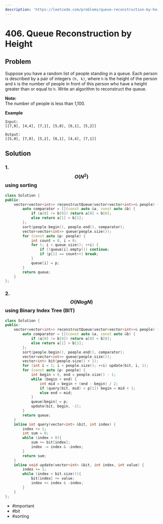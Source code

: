 ```yaml
---
description: 'https://leetcode.com/problems/queue-reconstruction-by-height/submissions/'
---
```


# 406. Queue Reconstruction by Height

## Problem

Suppose you have a random list of people standing in a queue. Each person is described by a pair of integers `(h, k)`, where `h` is the height of the person and `k` is the number of people in front of this person who have a height greater than or equal to `h`. Write an algorithm to reconstruct the queue.

**Note:**  
 The number of people is less than 1,100.  

**Example**

```text
Input:
[[7,0], [4,4], [7,1], [5,0], [6,1], [5,2]]

Output:
[[5,0], [7,0], [5,2], [6,1], [4,4], [7,1]]
```

## Solution

### 1. $$O(N^2)$$ using sorting

```cpp
class Solution {
public:
    vector<vector<int>> reconstructQueue(vector<vector<int>>& people) {
        auto comparator = [](const auto &a, const auto &b) {
            if (a[0] != b[0]) return a[0] < b[0];
            else return a[1] > b[1];
        };
        sort(people.begin(), people.end(), comparator);
        vector<vector<int>> queue(people.size());
        for (const auto &p: people) {
            int count = 0, i = 0;
            for (; i < queue.size(); ++i) {
                if (!queue[i].empty()) continue;
                if (p[1] == count++) break;
            }
            queue[i] = p;
        }
        return queue;
    }
};
```

### 2. $$O(NlogN)$$ using Binary Index Tree \(BIT\) 

```cpp
class Solution {
public:
    vector<vector<int>> reconstructQueue(vector<vector<int>>& people) {
        auto comparator = [](const auto &a, const auto &b) {
            if (a[0] != b[0]) return a[0] < b[0];
            else return a[1] > b[1];
        };
        sort(people.begin(), people.end(), comparator);
        vector<vector<int>> queue(people.size());
        vector<int> bit(people.size() + 1);
        for (int i = 1; i < people.size(); ++i) update(bit, i, 1);
        for (const auto &p: people) {
            int begin = 0, end = people.size() - 1;
            while (begin < end) {
                int mid = begin + (end - begin) / 2;
                if (query(bit, mid) < p[1]) begin = mid + 1;
                else end = mid;
            }
            queue[begin] = p;
            update(bit, begin, -1);
        }
        return queue;
    }
    inline int query(vector<int> &bit, int index) {
        index += 1;
        int sum = 0;
        while (index > 0){
            sum += bit[index];
            index -= index & -index;
        }
        return sum;
    }
    inline void update(vector<int> &bit, int index, int value) {
        index += 1;
        while (index < bit.size()){
            bit[index] += value;
            index += index & -index;
        }
    }
};
```

* \#important
* \#bit
* \#sorting

